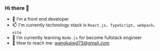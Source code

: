 ### Hi there 👋
- 🔭 I’m a front end developer
- 📫 I'm currently technology stack is `React.js`、`TypeScript`、`webpack`、`vite`
- 🌱 I’m currently learning `Node.js` for become fullstack engineer
- 💬 How to reach me: wangkaiwd73@gmail.com
